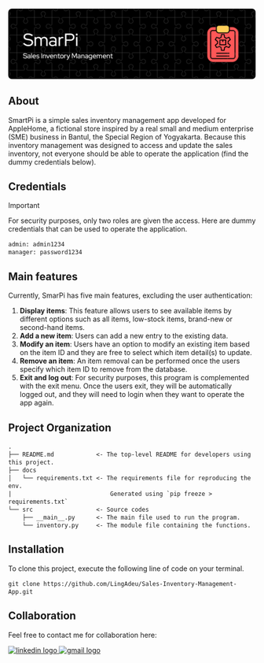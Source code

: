![Flaticon-Inventory-Management](NewHeader.png)

## About
SmartPi is a simple sales inventory management app developed for AppleHome, a fictional store inspired by a real small and medium enterprise (SME) business in Bantul, the Special Region of Yogyakarta. Because this inventory management was designed to access and update the sales inventory, not everyone should be able to operate the application (find the dummy credentials below).

## Credentials

> [!IMPORTANT] 
> For security purposes, only two roles are given the access. Here are dummy credentials that can be used to operate the application.

    admin: admin1234
    manager: password1234

## Main features
Currently, SmarPi has five main features, excluding the user authentication:
1. <b>Display items</b>: This feature allows users to see available items by different options such as all items, low-stock items, brand-new or second-hand items. 
2. <b>Add a new item</b>: Users can add a new entry to the existing data.
3. <b>Modify an item</b>: Users have an option to modify an existing item based on the item ID and they are free to select which item detail(s) to update.
4. <b>Remove an item</b>: An item removal can be performed once the users specify which item ID to remove from the database. 
5. <b>Exit and log out</b>: For security purposes, this program is complemented with the exit menu. Once the users exit, they will be automatically logged out, and they will need to login when they want to operate the app again. 

## Project Organization
    .
    ├── README.md            <- The top-level README for developers using this project.
    ├── docs
    │   └── requirements.txt <- The requirements file for reproducing the env. 
    |                            Generated using `pip freeze > requirements.txt`
    └── src                  <- Source codes
        ├── __main__.py      <- The main file used to run the program.
        └── inventory.py     <- The module file containing the functions.

## Installation
To clone this project, execute the following line of code on your terminal.

    git clone https://github.com/LingAdeu/Sales-Inventory-Management-App.git

## Collaboration
Feel free to contact me for collaboration here:

<a href="https://www.linkedin.com/in/adelia-januarto/" target="_blank">
    <img src="https://raw.githubusercontent.com/maurodesouza/profile-readme-generator/master/src/assets/icons/social/linkedin/default.svg" width="52" height="40" alt="linkedin logo"/>
  </a>
  <a href="mailto:januartoadelia@gmail.com" target="_blank">
    <img src="https://raw.githubusercontent.com/maurodesouza/profile-readme-generator/master/src/assets/icons/social/gmail/default.svg"  width="52" height="40" alt="gmail logo"/>
  </a>